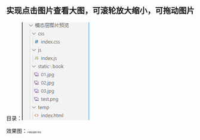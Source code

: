 ## 实现点击图片查看大图，可滚轮放大缩小，可拖动图片

目录：![image-20230208142420134](说明.assets/image-20230208142420134.png)

效果图：<img src="说明.assets/模态层图片预览.gif" alt="模态层图片预览" style="zoom: 33%;" />